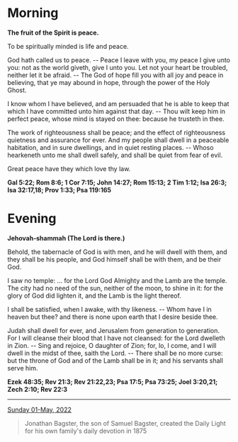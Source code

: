 # Morning

**The fruit of the Spirit is peace.**
 
To be spiritually minded is life and peace.
 
God hath called us to peace. -- Peace I leave with you, my peace I give unto you: not as the world giveth, give I unto you. Let not your heart be troubled, neither let it be afraid. -- The God of hope fill you with all joy and peace in believing, that ye may abound in hope, through the power of the Holy Ghost.
 
I know whom I have believed, and am persuaded that he is able to keep that which I have committed unto him against that day. -- Thou wilt keep him in perfect peace, whose mind is stayed on thee: because he trusteth in thee.
 
The work of righteousness shall be peace; and the effect of righteousness quietness and assurance for ever. And my people shall dwell in a peaceable habitation, and in sure dwellings, and in quiet resting places. -- Whoso hearkeneth unto me shall dwell safely, and shall be quiet from fear of evil.
 
Great peace have they which love thy law.  

**Gal 5:22; Rom 8:6; 1 Cor 7:15; John 14:27; Rom 15:13; 2 Tim 1:12; Isa 26:3; Isa 32:17,18; Prov 1:33; Psa 119:165**

# Evening

**Jehovah‑shammah (The Lord is there.)**
 
Behold, the tabernacle of God is with men, and he will dwell with them, and they shall be his people, and God himself shall be with them, and be their God.
 
I saw no temple: ... for the Lord God Almighty and the Lamb are the temple. The city had no need of the sun, neither of the moon, to shine in it: for the glory of God did lighten it, and the Lamb is the light thereof.
 
I shall be satisfied, when I awake, with thy likeness. -- Whom have I in heaven but thee? and there is none upon earth that I desire beside thee.
 
Judah shall dwell for ever, and Jerusalem from generation to generation. For I will cleanse their blood that I have not cleansed: for the Lord dwelleth in Zion. -- Sing and rejoice, O daughter of Zion; for, lo, I come, and I will dwell in the midst of thee, saith the Lord. -- There shall be no more curse: but the throne of God and of the Lamb shall be in it; and his servants shall serve him.  

**Ezek 48:35; Rev 21:3; Rev 21:22,23; Psa 17:5; Psa 73:25; Joel 3:20,21; Zech 2:10; Rev 22:3**

---

[Sunday 01-May, 2022](https://t.me/s/daily_light)

> Jonathan Bagster, the son of Samuel Bagster, created the Daily Light for his own family's daily devotion in 1875

